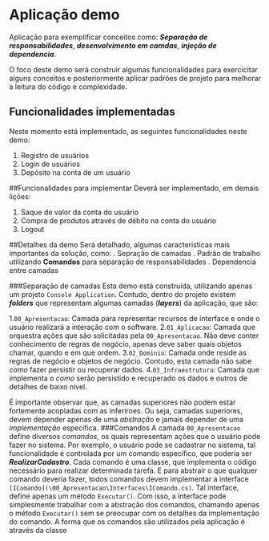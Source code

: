 # Aplicação demo
Aplicação para exemplificar conceitos como: ***Separação de responsabilidades***, ***desenvolvimento em camdas***, ***injeção de dependencia***.

O foco deste demo será construir algumas funcionalidades para exercicitar alguns conceitos e posteriormente aplicar padrões de projeto para melhorar a leitura do código e complexidade.

## Funcionalidades implementadas
Neste momento está implementado, as seguintes funcionalidades neste demo:

1. Registro de usuários
2. Login de usuários
3. Depósito na conta de um usuário        

##Funcionalidades para implementar
Deverá ser implementado, em demais lições:

1. Saque de valor da conta do usuário
2. Compra de produtos através de débito na conta do usuário
3. Logout

##Detalhes da demo
Será detalhado, algumas caracteristicas mais importantes da solução, como:
. Sepração de camadas
. Padrão de trabalho utilizando **Comandos** para separação de responsabilidades
. Dependencia entre camadas

###Separação de camadas	
Esta demo está construída, utilizando apenas um projeto ```Console Application```. Contudo, dentro do projeto existem ***folders*** que representam algumas camadas (***layers***) da aplicação, que são:

1.```00_Apresentacao```: Camada para representar recursos de interface e onde o usuário realizará a interação com o software.
2.```01_Aplicacao```: Camada que orquestra ações que são solicitadas pela ```00_Apresentacao```. Não deve conter conhecimento de regras de negócio, apenas deve saber quais objetos chamar, quando e em que ordem.
3.```02_Dominio```: Camada onde reside as regras de negócio e objetos de negócio. Contudo, esta camada não sabe *como* fazer persistir ou recuperar dados.
4.```03_Infraestrutura```: Camada que implementa o *como* serão persistido e recuperado os dados e outros de detalhes de baixo nível.
		
É importante observar que, as camadas superiores não podem estar fortemente acopladas com as inferiroes. Ou seja, camadas superiores, devem depender apenas de uma *abstração* e jamais depender de uma *implementação* específica.
###Comandos	
A camada ```00_Apresentacao``` define diversos *comandos*, os quais representam ações que o usuário pode fazer no sistema. Por exemplo, o usuário pode se cadastrar no sistema, tal funcionalidade é controlada por um comando específico, que poderia ser ***RealizarCadastro***.
Cada comando é uma classe, que implementa o código necessário para realizar determinada tarefa. E para abstrair o que qualquer comando deveria fazer, todos comandos devem implementar a interface ```[IComando](\00_Apresentacao\Interfaces\IComando.cs)```. Tal interface, define apenas um método ```Executar()```.
Com isso, a interface pode simplesmente trabalhar com a abstração dos comandos, chamando apenas o método ```Executar()``` sem se preocupar com os detalhes da implementação do comando.
A forma que os comandos são utilizados pela aplicação é através da classe
	
